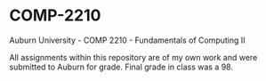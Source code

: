 # COMP-2210
Auburn University - COMP 2210 - Fundamentals of Computing II

All assignments within this repository are of my own work and were submitted to Auburn for grade. Final grade in class was a 98.
